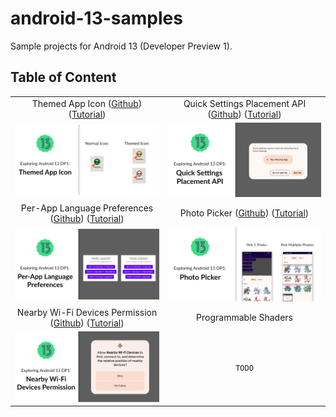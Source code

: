 # android-13-samples

Sample projects for Android 13 (Developer Preview 1).

## Table of Content

| | |
| :-: | :-: |
| Themed App Icon ([Github](/themed-app-icon)) ([Tutorial](https://yggr.medium.com/exploring-android-13-quick-settings-placement-api-b3154da48668)) | Quick Settings Placement API ([Github](/quick-settings)) ([Tutorial](https://yggr.medium.com/exploring-android-13-quick-settings-placement-api-b3154da48668)) |
| <img src="themed-app-icon/screenshots/android-13-themed-app-icon.png" /> | <img src="quick-settings/screenshots/android-13-quick-settings.png" /> |
| Per-App Language Preferences ([Github](/per-app-language-preferences)) ([Tutorial](https://yggr.medium.com/exploring-android-13-per-app-language-preferences-f08a16e76657)) | Photo Picker ([Github](/photo-picker)) ([Tutorial](https://yggr.medium.com/exploring-android-13-photo-picker-4cabb65364bd)) |
| <img src="per-app-language-preferences/screenshots/android-13-per-app-language-pref.png" /> | <img src="photo-picker/screenshots/android-13-photo-picker.png" /> |
| Nearby Wi-Fi Devices Permission ([Github](/nearby-wifi-devices)) ([Tutorial](https://yggr.medium.com/exploring-android-13-nearby-wi-fi-devices-permission-7e1daa3610ba)) | Programmable Shaders |
| <img src="nearby-wifi-devices/screenshots/android-13-nearby-wifi.png" /> | `TODO` |
